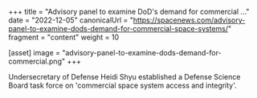 +++
title = "Advisory panel to examine DoD's demand for commercial ..."
date = "2022-12-05"
canonicalUrl = "https://spacenews.com/advisory-panel-to-examine-dods-demand-for-commercial-space-systems/"
fragment = "content"
weight = 10

[asset]
    image = "advisory-panel-to-examine-dods-demand-for-commercial.png"
+++

Undersecretary of Defense Heidi Shyu established a Defense Science Board 
task force on 'commercial space system access and integrity'.
